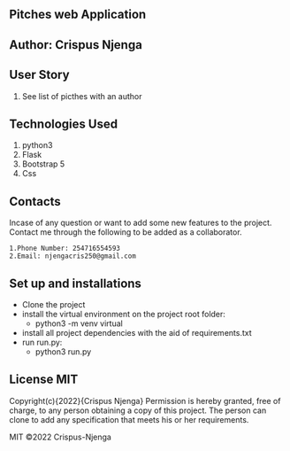 ## Pitches web Application
## Author: Crispus Njenga
## User Story
1. See list of picthes with an author
## Technologies Used
1. python3
2. Flask
3. Bootstrap 5
4. Css
## Contacts
Incase of any question or want to add some new features to the project. Contact me through the following to be added as a collaborator.

    1.Phone Number: 254716554593
    2.Email: njengacris250@gmail.com
## Set up and installations
* Clone the project
* install the virtual environment on the project root folder:
    * python3 -m venv virtual
* install all project dependencies with the aid of requirements.txt
* run run.py:  
    * python3 run.py
## License MIT
Copyright(c){2022}{Crispus Njenga} Permission is hereby granted, free of charge, to any person obtaining a copy of this project. The person can clone to add any specification that meets his or her requirements.

MIT ©2022 Crispus-Njenga
   